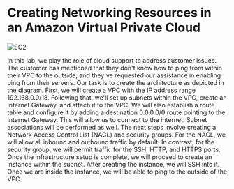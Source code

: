 # Creating Networking Resources in an Amazon Virtual Private Cloud

![EC2](https://github.com/BoyNovr/Static-Assets/blob/main/ec2.drawio.png)

In this lab, we play the role of cloud support to address customer issues. The customer has mentioned that they don't know how to ping from within their VPC to the outside, and they've requested our assistance in enabling ping from their servers.
Our task is to create the architecture as depicted in the diagram. First, we will create a VPC with the IP address range 192.168.0.0/18. Following that, we'll set up subnets within the VPC, create an Internet Gateway, and attach it to the VPC. We will also establish a route table and configure it by adding a destination 0.0.0.0/0 route pointing to the Internet Gateway. This will allow us to connect to the internet. Subnet associations will be performed as well.
The next steps involve creating a Network Access Control List (NACL) and security groups. For the NACL, we will allow all inbound and outbound traffic by default. In contrast, for the security group, we will permit traffic for the SSH, HTTP, and HTTPS ports.
Once the infrastructure setup is complete, we will proceed to create an instance within the subnet. After creating the instance, we will SSH into it. Once we are inside the instance, we will be able to ping to the outside of the VPC.
